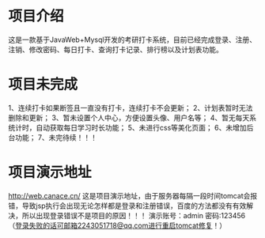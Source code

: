 # 项目介绍
这是一款基于JavaWeb+Mysql开发的考研打卡系统，目前已经完成登录、注册、注销、修改密码、每日打卡、查询打卡记录、排行榜以及计划表功能。
# 项目未完成
1、连续打卡如果断签且一直没有打卡，连续打卡不会更新；
2、计划表暂时无法删除和更新；
3、暂未设置个人中心，方便设置头像、用户名等；
4、暂无每天系统计时，自动获取每日学习时长功能；
5、未进行css等美化页面；
6、未增加后台功能；
7、未完待续！！！
# 项目演示地址
http://web.canace.cn/  这是项目演示地址，由于服务器每隔一段时间tomcat会报错，导致jsp执行会出现无论怎样都是登录和注册错误，百度的方法都没有有效解决，所以出现登录错误不是项目的原因！！！
演示账号：admin  密码:123456 （登录失败的话可邮箱2243051718@qq.com进行重启tomcat修复！）
